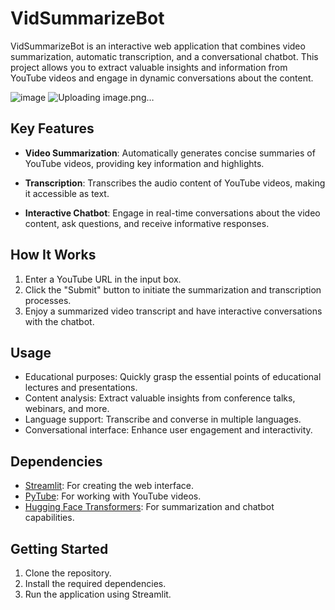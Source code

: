# VidSummarizeBot

VidSummarizeBot is an interactive web application that combines video summarization, automatic transcription, and a conversational chatbot. This project allows you to extract valuable insights and information from YouTube videos and engage in dynamic conversations about the content.

![image](https://github.com/codeforever200/SummarizeChatVision/assets/57805586/85daf9e9-1245-4b24-b11d-94a36e7c85a0)
![Uploading image.png…]()



## Key Features

- **Video Summarization**: Automatically generates concise summaries of YouTube videos, providing key information and highlights.

- **Transcription**: Transcribes the audio content of YouTube videos, making it accessible as text.

- **Interactive Chatbot**: Engage in real-time conversations about the video content, ask questions, and receive informative responses.

## How It Works

1. Enter a YouTube URL in the input box.
2. Click the "Submit" button to initiate the summarization and transcription processes.
3. Enjoy a summarized video transcript and have interactive conversations with the chatbot.

## Usage

- Educational purposes: Quickly grasp the essential points of educational lectures and presentations.
- Content analysis: Extract valuable insights from conference talks, webinars, and more.
- Language support: Transcribe and converse in multiple languages.
- Conversational interface: Enhance user engagement and interactivity.

## Dependencies

- [Streamlit](https://streamlit.io/): For creating the web interface.
- [PyTube](https://python-pytube.readthedocs.io/): For working with YouTube videos.
- [Hugging Face Transformers](https://huggingface.co/transformers/): For summarization and chatbot capabilities.

## Getting Started

1. Clone the repository.
2. Install the required dependencies.
3. Run the application using Streamlit.
